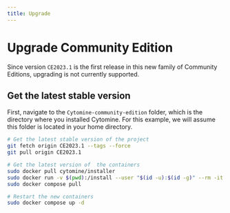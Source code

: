 ```yaml
---
title: Upgrade
---
```


# Upgrade Community Edition

Since version `CE2023.1` is the first release in this new family of Community Editions, upgrading is not currently supported.

## Get the latest stable version

First, navigate to the `Cytomine-community-edition` folder, which is the directory where you installed Cytomine. For this example, we will assume this folder is located in your home directory.

```bash
# Get the latest stable version of the project
git fetch origin CE2023.1 --tags --force
git pull origin CE2023.1

# Get the latest version of  the containers
sudo docker pull cytomine/installer
sudo docker run -v $(pwd):/install --user "$(id -u):$(id -g)" --rm -it cytomine/installer:latest deploy -s /install
sudo docker compose pull

# Restart the new containers
sudo docker compose up -d
```
